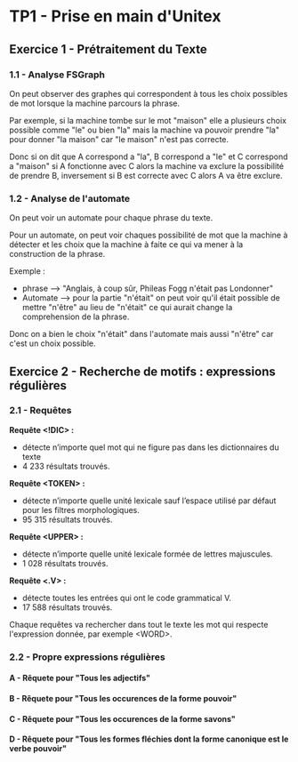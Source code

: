 # TP1 - Prise en main d'Unitex

## Exercice 1 - Prétraitement du Texte

### 1.1 - Analyse FSGraph

On peut observer des graphes qui correspondent à tous les choix possibles de mot lorsque la machine parcours la phrase.

Par exemple, si la machine tombe sur le mot "maison" elle a plusieurs choix possible comme "le" ou bien "la" mais la machine va pouvoir prendre "la" pour donner "la maison" car "le maison" n'est pas correcte.

Donc si on dit que A correspond a "la", B correspond a "le" et C correspond a "maison" si A fonctionne avec C alors la machine va exclure la possibilité de prendre B, inversement si B est correcte avec C alors A va être exclure.

### 1.2 - Analyse de l'automate

On peut voir un automate pour chaque phrase du texte.

Pour un automate, on peut voir chaques possibilité de mot que la machine à détecter et les choix que la machine à faite ce qui va mener à la construction de la phrase.

Exemple :
- phrase --> "Anglais, à coup sûr, Phileas Fogg n'était pas Londonner"
- Automate --> pour la partie "n'était" on peut voir qu'il était possible de mettre "n'être" au lieu de "n'était" ce qui aurait change la comprehension de la phrase.

Donc on a bien le choix "n'était" dans l'automate mais aussi "n'être" car c'est un choix possible.

## Exercice 2 - Recherche de motifs : expressions régulières

### 2.1 - Requêtes

<b>Requête <!DIC> :</b>
- détecte n’importe quel mot qui ne figure pas dans les dictionnaires du texte
- 4 233 résultats trouvés.

<b>Requête \<TOKEN> :</b>
- détecte n’importe  quelle  unité  lexicale  sauf  l’espace  utilisé  par  défaut pour les filtres morphologiques.
- 95 315 résultats trouvés.

<b>Requête \<UPPER> :</b>
- détecte n’importe quelle unité lexicale formée de lettres majuscules.
- 1 028 résultats trouvés.


<b>Requête <.V> :</b>
- détecte toutes les entrées qui ont le code grammatical V.
- 17 588 résultats trouvés.

Chaque requêtes va rechercher dans tout le texte les mot qui respecte l'expression donnée, par exemple \<WORD>.

### 2.2 - Propre expressions régulières

#### A - Rêquete pour "Tous les adjectifs"

#### B - Rêquete pour "Tous les occurences de la forme pouvoir"

#### C - Rêquete pour "Tous les occurences de la forme savons"

#### D - Rêquete pour "Tous les formes fléchies dont la forme canonique est le verbe pouvoir"